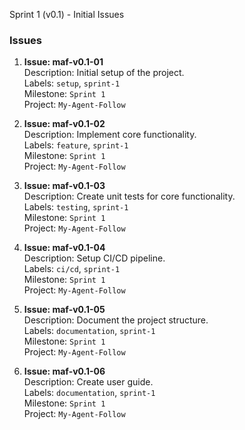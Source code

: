 Sprint 1 (v0.1) - Initial Issues

### Issues

1. **Issue: maf-v0.1-01**  
   Description: Initial setup of the project.  
   Labels: `setup`, `sprint-1`  
   Milestone: `Sprint 1`  
   Project: `My-Agent-Follow`  

2. **Issue: maf-v0.1-02**  
   Description: Implement core functionality.  
   Labels: `feature`, `sprint-1`  
   Milestone: `Sprint 1`  
   Project: `My-Agent-Follow`  

3. **Issue: maf-v0.1-03**  
   Description: Create unit tests for core functionality.  
   Labels: `testing`, `sprint-1`  
   Milestone: `Sprint 1`  
   Project: `My-Agent-Follow`  

4. **Issue: maf-v0.1-04**  
   Description: Setup CI/CD pipeline.  
   Labels: `ci/cd`, `sprint-1`  
   Milestone: `Sprint 1`  
   Project: `My-Agent-Follow`  

5. **Issue: maf-v0.1-05**  
   Description: Document the project structure.  
   Labels: `documentation`, `sprint-1`  
   Milestone: `Sprint 1`  
   Project: `My-Agent-Follow`  

6. **Issue: maf-v0.1-06**  
   Description: Create user guide.  
   Labels: `documentation`, `sprint-1`  
   Milestone: `Sprint 1`  
   Project: `My-Agent-Follow`  
